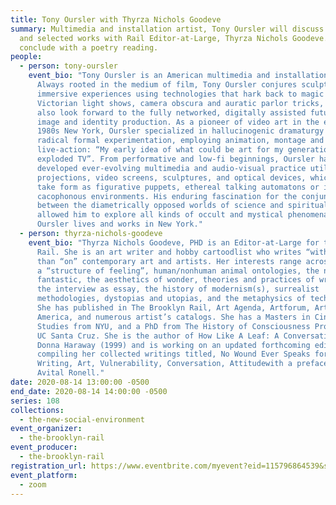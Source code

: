 ```yaml
---
title: Tony Oursler with Thyrza Nichols Goodeve
summary: Multimedia and installation artist, Tony Oursler will discuss recent
  and selected works with Rail Editor-at-Large, Thyrza Nichols Goodeve. We'll
  conclude with a poetry reading.
people:
  - person: tony-oursler
    event_bio: "Tony Oursler is an American multimedia and installation artist.
      Always rooted in the medium of film, Tony Oursler conjures sculptural and
      immersive experiences using technologies that hark back to magic lanterns,
      Victorian light shows, camera obscura and auratic parlor tricks, but that
      also look forward to the fully networked, digitally assisted future of
      image and identity production. As a pioneer of video art in the early
      1980s New York, Oursler specialized in hallucinogenic dramaturgy and
      radical formal experimentation, employing animation, montage and
      live-action: “My early idea of what could be art for my generation was an
      exploded TV”. From performative and low-fi beginnings, Oursler has
      developed ever-evolving multimedia and audio-visual practice utilizing
      projections, video screens, sculptures, and optical devices, which might
      take form as figurative puppets, ethereal talking automatons or immersive,
      cacophonous environments. His enduring fascination for the conjunctions
      between the diametrically opposed worlds of science and spiritualism has
      allowed him to explore all kinds of occult and mystical phenomena. Tony
      Oursler lives and works in New York."
  - person: thyrza-nichols-goodeve
    event_bio: "Thyrza Nichols Goodeve, PHD is an Editor-at-Large for the Brooklyn
      Rail. She is an art writer and hobby cartoodlist who writes “with” rather
      than “on” contemporary art and artists. Her interests range across art as
      a “structure of feeling”, human/nonhuman animal ontologies, the natural
      fantastic, the aesthetics of wonder, theories and practices of writing,
      the interview as essay, the history of modernism(s), surrealist
      methodologies, dystopias and utopias, and the metaphysics of technology.
      She has published in The Brooklyn Rail, Art Agenda, Artforum, Art in
      America, and numerous artist’s catalogs. She has a Masters in Cinema
      Studies from NYU, and a PhD from The History of Consciousness Program at
      UC Santa Cruz. She is the author of How Like A Leaf: A Conversation with
      Donna Haraway (1999) and is working on an updated forthcoming edition, and
      compiling her collected writings titled, No Wound Ever Speaks for Itself:
      Writing, Art, Vulnerability, Conversation, Attitudewith a preface by
      Avital Ronell."
date: 2020-08-14 13:00:00 -0500
end_date: 2020-08-14 14:00:00 -0500
series: 108
collections:
  - the-new-social-environment
event_organizer:
  - the-brooklyn-rail
event_producer:
  - the-brooklyn-rail
registration_url: https://www.eventbrite.com/myevent?eid=115796864539&shouldshowpublishbanner=1
event_platform:
  - zoom
---
```

